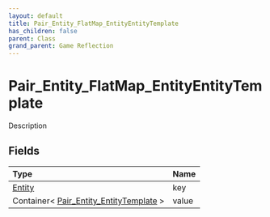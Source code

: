 ```yaml
---
layout: default
title: Pair_Entity_FlatMap_EntityEntityTemplate
has_children: false
parent: Class
grand_parent: Game Reflection
---
```

# Pair_Entity_FlatMap_EntityEntityTemplate
Description 

## Fields

| Type | Name |
|:----------|:--------------|
| [Entity](/riftbreaker-wiki/docs/game-reflection/classes/entity/) | key |
| Container< [Pair_Entity_EntityTemplate](/riftbreaker-wiki/docs/game-reflection/classes/pair__entity__entity_template/) > | value |

